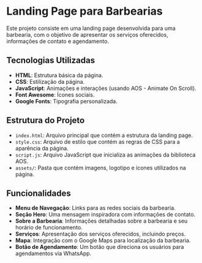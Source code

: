 # Landing Page para Barbearias

Este projeto consiste em uma landing page desenvolvida para uma barbearia, com o objetivo de apresentar os serviços oferecidos, informações de contato e agendamento.

## Tecnologias Utilizadas

- **HTML**: Estrutura básica da página.
- **CSS**: Estilização da página.
- **JavaScript**: Animações e interações (usando AOS - Animate On Scroll).
- **Font Awesome**: Ícones sociais.
- **Google Fonts**: Tipografia personalizada.

## Estrutura do Projeto

- `index.html`: Arquivo principal que contém a estrutura da landing page.
- `style.css`: Arquivo de estilo que contém as regras de CSS para a aparência da página.
- `script.js`: Arquivo JavaScript que inicializa as animações da biblioteca AOS.
- `assets/`: Pasta que contém imagens, logotipo e ícones utilizados na página.

## Funcionalidades

- **Menu de Navegação**: Links para as redes sociais da barbearia.
- **Seção Hero**: Uma mensagem inspiradora com informações de contato.
- **Sobre a Barbearia**: Informações detalhadas sobre a barbearia e seu horário de funcionamento.
- **Serviços**: Apresentação dos serviços oferecidos, incluindo preços.
- **Mapa**: Integração com o Google Maps para localização da barbearia.
- **Botão de Agendamento**: Um botão que direciona os usuários para agendamentos via WhatsApp.
